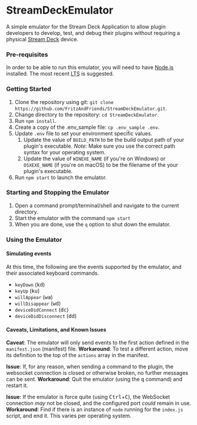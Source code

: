# StreamDeckEmulator

A simple emulator for the Stream Deck Application to allow plugin developers to develop, test, and debug their plugins without requiring a physical [Stream Deck][] device.


### Pre-requisites

In order to be able to run this emulator, you will need to have [Node.js][] installed. The most recent <abbr title="Long Term Service">LTS</abbr> is suggested.

### Getting Started

1. Clone the repository using git: `git clone https://github.com/FritzAndFriends/StreamDeckEmulator.git`.
2. Change directory to the repository: `cd StreamDeckEmulator`.
3. Run `npm install`.
4. Create a copy of the .env_sample file: `cp .env_sample .env`.
5. Update `.env` file to set your environment specific values.
   1. Update the value of `BUILD_PATH` to be the build output path of your plugin's executable.
   *Note*: Make sure you use the correct path syntax for your operating system.
   2. Update the value of `WINEXE_NAME` (if you're on Windows) or `OSXEXE_NAME` (if you're on macOS) to be the filename of the your plugin's executable.
6. Run `npm start` to launch the emulator.


### Starting and Stopping the Emulator

1. Open a command prompt/terminal/shell and navigate to the current directory.
2. Start the emulator with the command `npm start`
3. When you are done, use the `q` option to shut down the emulator.


### Using the Emulator

#### Simulating events

At this time, the following are the events supported by the emulator, and their associated keyboard commands.

* `keyDown` (<kbd>kd</kbd>)
* `keyUp` (<kbd>ku</kbd>)
* `willAppear` (<kbd>wa</kbd>)
* `willDisappear` (<kbd>wd</kbd>)
* `deviceDidConnect` (<kbd>dc</kbd>)
* `deviceDidDisconnect` (<kbd>dd</kbd>)

#### Caveats, Limitations, and Known Issues

**Caveat**: The emulator will only send events to the first action defined in the `manifest.json` (manifest) file.
**Workaround**: To test a different action, move its definition to the top of the `actions` array in the manifest.

**Issue**: If, for any reason, when sending a command to the plugin, the websocket connection is closed or otherwise broken, no further messages can be sent.
**Workaround**: Quit the emulator (using the <kbd>q</kbd> command) and restart it.

**Issue**: If the emulator is force quite (using <kbd>Ctrl</kbd>+<kbd>C</kbd>), the WebSocket connection *may* not be closed, and the configured port *could* remain in use.
**Workaround**: Find if there is an instance of `node` running for the `index.js` script, and end it. This varies per operating system.


<!-- Reference Links -->

[Stream Deck]: https://www.elgato.com/gaming/stream-deck/ "Elgato's Stream Deck product page"

[Node.js]: https://nodejs.org/ "Learn about and get Node.js"

